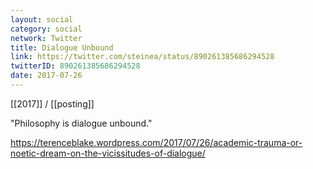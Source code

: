 ```yaml
---
layout: social
category: social
network: Twitter
title: Dialogue Unbound
link: https://twitter.com/steinea/status/890261385686294528
twitterID: 890261385686294528
date: 2017-07-26
---
```


[[2017]] / [[posting]]

"Philosophy is dialogue unbound."

<https://terenceblake.wordpress.com/2017/07/26/academic-trauma-or-noetic-dream-on-the-vicissitudes-of-dialogue/>
